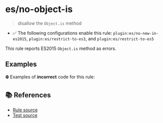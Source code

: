 # es/no-object-is
> disallow the `Object.is` method

- ✅ The following configurations enable this rule: `plugin:es/no-new-in-es2015`, `plugin:es/restrict-to-es3`, and `plugin:es/restrict-to-es5`

This rule reports ES2015 `Object.is` method as errors.

## Examples

⛔ Examples of **incorrect** code for this rule:

<eslint-playground type="bad" code="/*eslint es/no-object-is: error */
const negZero = Object.is(value, -0)
" />

## 📚 References

- [Rule source](https://github.com/mysticatea/eslint-plugin-es/blob/v4.1.0/lib/rules/no-object-is.js)
- [Test source](https://github.com/mysticatea/eslint-plugin-es/blob/v4.1.0/tests/lib/rules/no-object-is.js)
